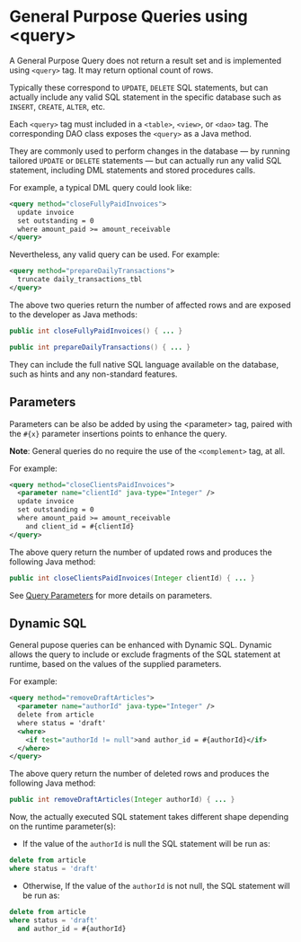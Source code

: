 # General Purpose Queries using &lt;query>

A General Purpose Query does not return a result set and is implemented using `<query>` tag. It may return optional count of rows.

Typically these correspond to `UPDATE`, `DELETE` SQL statements, but can actually include any valid SQL statement in the specific database such as `INSERT`, `CREATE`, `ALTER`, etc.

Each `<query>` tag must included in a `<table>`, `<view>`, or `<dao>` tag. The corresponding DAO class exposes the `<query>` as a Java method.

They are commonly used to perform changes in the database &mdash; by running tailored `UPDATE` or `DELETE` statements &mdash; but can actually 
run any valid SQL statement, including DML statements and stored procedures calls.

For example, a typical DML query could look like:

```xml
<query method="closeFullyPaidInvoices">
  update invoice
  set outstanding = 0
  where amount_paid >= amount_receivable
</query>
```
Nevertheless, any valid query can be used. For example:

```xml
<query method="prepareDailyTransactions">
  truncate daily_transactions_tbl
</query>
```

The above two queries return the number of affected rows and are exposed to the developer as Java methods:

```java
public int closeFullyPaidInvoices() { ... }

public int prepareDailyTransactions() { ... }
```

They can include the full native SQL language available on the database, such as hints and any non-standard features.


## Parameters

Parameters can be also be added by using the &lt;parameter> tag, paired with the `#{x}` parameter insertions points to enhance the query.

**Note**: General queries do no require the use of the `<complement>` tag, at all.

For example:

```xml
<query method="closeClientsPaidInvoices">
  <parameter name="clientId" java-type="Integer" />
  update invoice
  set outstanding = 0
  where amount_paid >= amount_receivable
    and client_id = #{clientId}
</query>
```

The above query return the number of updated rows and produces the following Java method:

```java
public int closeClientsPaidInvoices(Integer clientId) { ... }
```

See [Query Parameters](nitro-parameters.md) for more details on parameters.

## Dynamic SQL

General pupose queries can be enhanced with Dynamic SQL. Dynamic allows the query to include or exclude fragments of the SQL statement at runtime, based on the values of the supplied parameters.

For example:

```xml
<query method="removeDraftArticles">
  <parameter name="authorId" java-type="Integer" />
  delete from article
  where status = 'draft'
  <where>
    <if test="authorId != null">and author_id = #{authorId}</if>
  </where>
</query>
```
 
The above query return the number of deleted rows and produces the following Java method:

```java
public int removeDraftArticles(Integer authorId) { ... }
```

Now, the actually executed SQL statement takes different shape depending on the runtime parameter(s):

- If the value of the `authorId` is null the SQL statement will be run as:

```sql
delete from article
where status = 'draft'
```

- Otherwise, If the value of the `authorId` is not null, the SQL statement will be run as:

```sql
delete from article
where status = 'draft'
  and author_id = #{authorId}
```





